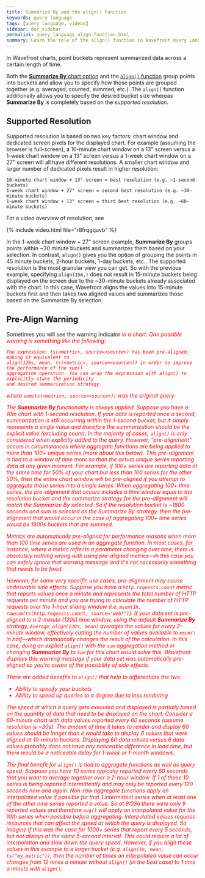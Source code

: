 ```yaml
---
title: Summarize By and the align() Function
keywords: query language
tags: [query language, videos]
sidebar: doc_sidebar
permalink: query_language_align_function.html
summary: Learn the role of the align() function in Wavefront Query Language expressions.
---
```


In Wavefront charts, point buckets represent summarized data across a certain length of time.

Both the [**Summarize By** chart option](charts.html#summarize-by) and the [`align()` function](query_language_reference.html#filtering-and-comparison-functions) group points into buckets and allow you to specify how those points are grouped together (e.g. averaged, counted, summed, etc.).  The `align()` function additionally allows you to specify the desired bucket size whereas **Summarize By** is completely based on the *supported resolution*. 

## Supported Resolution 

Supported resolution is based on two key factors: chart window and dedicated screen pixels for the displayed chart. For example (assuming the browser is full-screen), a 10-minute chart window on a 13" screen versus a 1-week chart window on a 13" screen versus a 1-week chart window on a 27" screen will all have different resolutions. A smaller chart window and larger number of dedicated pixels result in higher resolution:

```
10-minute chart window + 13" screen = best resolution (e.g. ~1-second buckets)
1-week chart window + 27" screen = second best resolution (e.g. ~30-minute buckets)
1-week chart window + 13" screen = third best resolution (e.g. ~60-minute buckets)
```

For a video overview of resolution, see

{% include video.html file="r8frqgquvb" %}


In the 1-week chart window + 27" screen example, **Summarize By** groups points within ~30 minute buckets and summarizes them based on your selection. In contrast, `align()` gives you the option of grouping the points in 45 minute buckets, 2-hour buckets, 1-day buckets, etc.. The supported resolution is the most granular view you can get. So with the previous example, specifying `align(15m,)` does not result in 15-minute buckets being displayed on the screen due to the ~30-minute buckets already associated with the chart. In this case, Wavefront aligns the values into 15-minute buckets first and then takes two aligned values and summarizes those based on the Summarize By selection.

## Pre-Align Warning

Sometimes you will see the warning indicator <i class="fa-exclamation-triangle fa" style="color: red;"/> in a chart. One possible warning is something like the following:

```
The expression: ts(<metric>, source=<source>) has been pre-aligned, making it equivalent to 
align(120s, mean, ts(<metric>, source=<source>)) in order to improve the performance of the sum() 
aggregation operation. You can wrap the expression with align() to explicitly state the periodicity 
and desired summarization strategy.
```

where `sum(ts(<metric>, source=<source>))` was the original query.

The **Summarize By** functionality is always applied. Suppose you have a 10m chart with 1-second resolution. If your data is reported once a second, summarization is still occurring within the 1-second bucket, but it simply represents a single value and therefore the summarization should be the explicit value (excluding count). In the majority of cases, `align()` is only considered when explicitly added to the query. However, "pre-alignment" occurs in circumstances where aggregate functions are being applied to more than 100+ unique series (more about this below). This pre-alignment is tied to a window of time more so than the actual unique series reporting data at any given moment. For example, if 100+ series are reporting data at the same time for 50% of your chart but less than 100 series for the other 50%, then the entire chart window will be pre-aligned if you attempt to aggregate those series into a single series. When aggregating 100+ time series, the pre-alignment that occurs includes a time window equal to the resolution bucket and the summarize strategy for the pre-alignment will match the Summarize By selected. So if the resolution bucket is ~1800 seconds and sum is selected as the Summarize By strategy, then the pre-alignment that would occur in the case of aggregating 100+ time series would be 1800s buckets that are summed.
 
Metrics are automatically pre-aligned for performance reasons when more than 100 time series are used in an aggregate function. In most cases, for instance, where a metric reflects a parameter changing over time, there is absolutely nothing wrong with using pre-aligned metrics&mdash;in this case you can safely ignore that warning message and it's not necessarily something that needs to be fixed.
 
However, for some very specific use cases, pre-alignment may cause undesirable side effects. Suppose you have a `http.requests.count` metric that reports values once a minute and represents the total number of HTTP requests per minute and you are trying to calculate the number of HTTP requests over the 1-hour sliding window (i.e. `msum(1h, rawsum(ts(http.requests.count, source="web*")`). If your data set is pre-aligned to a 2-minute (120s) time window, using the default **Summarize By** strategy, `Average`, `align(120s, mean)` averages the values for every 2-minute window, effectively cutting the number of values available to `msum()` in half&mdash;which dramatically changes the result of the calculation. In this case, doing an explicit `align()` with the `sum` aggregation method or changing **Summarize By** to `Sum` for this chart would solve this. Wavefront displays this warning message if your data set was automatically pre-aligned so you're aware of the possibility of side effects.

There are added benefits to `align()` that help to differentiate the two:

- Ability to specify your buckets
- Ability to speed up queries to a degree due to less rendering

The speed at which a query gets executed and displayed is partially based on the quantity of data that need to be displayed on the chart. Consider a 60-minute chart with data values reported every 60 seconds (assume resolution is ~30s). The amount of time it takes to render and display 60 values should be longer than it would take to display 6 values that were aligned at 10-minute buckets. Displaying 60 data values versus 6 data values probably does not have any noticeable difference in load time, but there would be a noticeable delay for 1-week or 1-month windows.

The final benefit for `align()` is tied to aggregate functions as well as query speed. Suppose you have 10 series typically reported every 60 seconds that you want to average together over a 2-hour window. If 1 of those 10 series is being reported intermittently and may only be reported every 120 seconds now and again. Non-raw aggregate functions apply an interpolated value if possible for that 1 intermittent series when at least one of the other nine series reported a value. So at 9:03a there were only 9 reported values and therefore `avg()` will apply an interpolated value for the 10th series when possible before aggregating. Interpolated values requires resources that can affect the speed at which the query is displayed. So imagine if this was the case for 1000+ series that report every 5 seconds, but not always at the same 5-second interval. This could require a lot of interpolation and slow down the query speed. However, if you align these values in this example to a larger bucket (e.g. `align(1m, mean, ts("my.metric"))`, then the number of times an interpolated value can occur changes from 12 times a minute without `align()` (in the best case) to 1 time a minute with `align()`.

